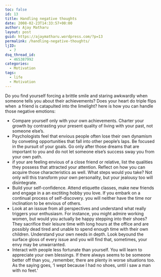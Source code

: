 ```yaml
---
toc: false
id: 13
title: Handling negative thoughts
date: 2008-02-23T14:33:57+00:00
author: Ajay Matharu
layout: post
guid: https://ajaymatharu.wordpress.com/?p=13
permalink: /handling-negative-thoughts/
ljID:
  - 7
dsq_thread_id:
  - 465387992
categories:
  - Motivation
tags:
  - life
  - Motivation
---
```

Do you find yourself forcing a brittle smile and staring awkwardly when someone tells you about their achievements? Does your heart do triple flips when  a friend is catapulted into the limelight? here is how you can handle those negative emotions:

  * <div>
      Compare yourself only with your own achievements. Charter your growth by contrasting your present quality of living with your past, not someone else&#8217;s.
    </div>

  * <div>
      Psychologists feel that envious people often lose their own dynamism by conveting opportunities that fall into other people&#8217;s laps. Be focused in the pursuit of your goals. Go only after those dreams that are important to you and do not let someone else&#8217;s success sway you from your own path.
    </div>

  * <div>
      if your are feeling envious of a close friend or relative, list the qualities they possess that attracted your attention. Reflect on how you can acquire those characteristics as well. What steps would you take? Not only will this transform your own personality, but your jealousy too will disintegrate.
    </div>

  * <div>
      Build your self-confidence. Attend etiquette classes, make new friends and engage in a an exctiting hobby you love. If you embark on a continual process of self-discovery. you will neither have the time nor inclination to be envious of others.
    </div>

  * <div>
      Look at an isssue from all perspectives and understand what really triggers your enthusiasm. For instance, you might admire working women, but would you actually be happy stepping into their shoes? They sacrifice their leisure time with long hours at the office and are possibly dead tired and unable to spend enough time with their own children. Understand your own needs in depth. Look beyound the surface gloss of every issue and you will find that, sometimes, your envy may be unwarranted.
    </div>

  * <div>
      Interact with people less fortunate than yourself. You will learn to appreciate your own blessings. If there always seems to be someone better off than you, ,remember, there are plenty in worse situations too. As the saying goes, &#8216;I wept because I had no shoes, until i saw a man with no feet.&#8217;
    </div>
